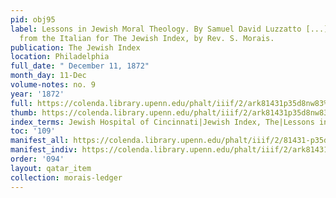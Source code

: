 ```yaml
---
pid: obj95
label: Lessons in Jewish Moral Theology. By Samuel David Luzzatto [...] Translated
  from the Italian for The Jewish Index, by Rev. S. Morais.
publication: The Jewish Index
location: Philadelphia
full_date: " December 11, 1872"
month_day: 11-Dec
volume-notes: no. 9
year: '1872'
full: https://colenda.library.upenn.edu/phalt/iiif/2/ark81431p35d8nw83%2FSHA256E-s8977148--1dcb13bf51673828a8622811e33c305afaca02c039d58dd3f7aeb6bb694f45fa.jpeg/full/3500,/0/default.jpg
thumb: https://colenda.library.upenn.edu/phalt/iiif/2/ark81431p35d8nw83%2FSHA256E-s8977148--1dcb13bf51673828a8622811e33c305afaca02c039d58dd3f7aeb6bb694f45fa.jpeg/full/!200,200/0/default.jpg
index_terms: Jewish Hospital of Cincinnati|Jewish Index, The|Lessons in Moral Theology
toc: '109'
manifest_all: https://colenda.library.upenn.edu/phalt/iiif/2/81431-p35d8nw83/manifest
manifest_indiv: https://colenda.library.upenn.edu/phalt/iiif/2/ark81431p35d8nw83%2FSHA256E-s8977148--1dcb13bf51673828a8622811e33c305afaca02c039d58dd3f7aeb6bb694f45fa.jpeg
order: '094'
layout: qatar_item
collection: morais-ledger
---
```

